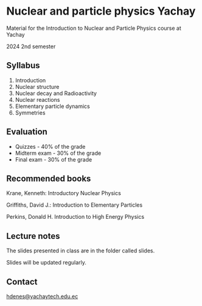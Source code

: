 # Nuclear and particle physics Yachay

Material for the Introduction to Nuclear and Particle Physics course at Yachay

2024 2nd semester

## Syllabus

1. Introduction 	
2. Nuclear structure
3. Nuclear decay and Radioactivity
4. Nuclear reactions
5. Elementary particle dynamics
6. Symmetries

## Evaluation

- Quizzes - 40% of the grade
- Midterm exam - 30% of the grade 
- Final exam - 30% of the grade


## Recommended books

Krane, Kenneth: Introductory Nuclear Physics

Griffiths, David J.: Introduction to Elementary Particles

Perkins, Donald H. Introduction to High Energy Physics

## Lecture notes
The slides presented in class are in the folder called slides.

Slides will be updated regularly.

## Contact
hdenes@yachaytech.edu.ec
